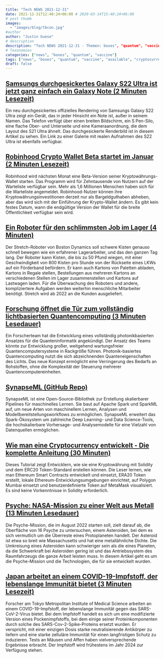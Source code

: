 ```yaml
---
title: "Tech NEWS 2021-12-31"
date: 2021-12-31T12:40:24+06:00 # 2020-03-14T15:40:24+06:00
# post thumb
images:
  - "images/blog/tbcon.jpg"
#author
author: "Justin Guese"
# description
description: "Tech NEWS 2021-12-31 - Themen: boxes", "quantum", "vaccine"
# Taxonomies
categories: ["news", "boxes", "quantum", "vaccine"]
tags: ["news", "boxes", "quantum", "vaccine", "available", "cryptocurrency", "robot"]
draft: false
---
```


## [Samsungs durchgesickertes Galaxy S22 Ultra ist jetzt ganz einfach ein Galaxy Note (2 Minuten Lesezeit)](https://www.theverge.com/2021/12/30/22860479/samsung-galaxy-s22-ultra-leak-official-image-note-design)

 Ein neu durchgesickertes offizielles Rendering von Samsungs Galaxy S22 Ultra zeigt ein Gerät, das in jeder Hinsicht ein Note ist, außer in seinem Namen. Das Telefon verfügt über einen breiten Bildschirm, ein S Pen-Silo, eine flache Ober- und Unterseite und eine Kameraanordnung, die dem Layout des S21 Ultra ähnelt. Das durchgesickerte Renderbild ist in diesem Artikel zu sehen. Ein Link zu einer Galerie mit realen Aufnahmen des S22 Ultra ist ebenfalls verfügbar.

## [Robinhood Crypto Wallet Beta startet im Januar (2 Minuten Lesezeit)](https://cryptobriefing.com/robinhood-crypto-wallet-beta-to-launch-in-january/)

 Robinhood wird nächsten Monat eine Beta-Version seiner Kryptowährungs-Wallet starten. Das Programm wird für Zehntausende von Nutzern auf der Warteliste verfügbar sein. Mehr als 1,6 Millionen Menschen haben sich für die Warteliste angemeldet. Robinhood-Nutzer können ihre Kryptowährungsinvestitionen derzeit nur als Bargeldguthaben abheben, aber das wird sich mit der Einführung der Krypto-Wallet ändern. Es gibt kein festes Datum, wann die endgültige Version der Wallet für die breite Öffentlichkeit verfügbar sein wird.

## [Ein Roboter für den schlimmsten Job im Lager (4 Minuten)](https://spectrum.ieee.org/warehouse-robot)

 Der Stretch-Roboter von Boston Dynamics soll schwere Kisten genauso schnell bewegen wie ein erfahrener Lagerarbeiter, und das den ganzen Tag lang. Der Roboter kann Kisten, die bis zu 50 Pfund wiegen, mit einer Geschwindigkeit von 800 Kisten pro Stunde von der Rückseite eines LKWs auf ein Förderband befördern. Er kann auch Kartons von Paletten abladen, Kartons in Regale stellen, Bestellungen aus mehreren Kartons an verschiedenen Stellen im Lager zusammenstellen und Kartons auf Lastwagen laden. Für die Überwachung des Roboters und andere, kompliziertere Aufgaben werden weiterhin menschliche Mitarbeiter benötigt. Stretch wird ab 2022 an die Kunden ausgeliefert.

## [Forschung öffnet die Tür zum vollständig lichtbasierten Quantencomputing (3 Minuten Lesedauer)](https://www.tomshardware.com/news/research-opens-the-door-to-fully-light-based-quantum-computing)

 Ein Forscherteam hat die Entwicklung eines vollständig photonikbasierten Ansatzes für die Quanteninformatik angekündigt. Der Ansatz des Teams könnte zur Entwicklung großer, weitgehend wartungsfreier Quantencomputersysteme in Rackgröße führen. Photonik-basiertes Quantencomputing nutzt die sich abzeichnenden Quanteneigenschaften des Lichts. Das neue Konzept ermöglicht eine Verringerung des Bedarfs an Rohstoffen, ohne die Komplexität der Steuerung mehrerer Quantencomputereinheiten.

## [SynapseML (GitHub Repo)](https://github.com/microsoft/SynapseML)

 SynapseML ist eine Open-Source-Bibliothek zur Erstellung skalierbarer Pipelines für maschinelles Lernen. Sie baut auf Apache Spark und SparkML auf, um neue Arten von maschinellem Lernen, Analysen und Modellbereitstellungsworkflows zu ermöglichen. SynapseML erweitert das Spark-Ökosystem um zahlreiche Deep Learning- und Data Science-Tools, die hochskalierbare Vorhersage- und Analysemodelle für eine Vielzahl von Datenquellen ermöglichen.

## [Wie man eine Cryptocurrency entwickelt - Die komplette Anleitung (30 Minuten)](https://vitto.cc/how-to-develop-a-cryptocurrency-the-complete-2022-guide/)

 Dieses Tutorial zeigt Entwicklern, wie sie eine Kryptowährung mit Solidity und dem ERC20 Token-Standard erstellen können. Die Leser lernen, wie man Ethereum Smart Contracts entwickelt und einsetzt, ERA20 Token erstellt, lokale Ethereum-Entwicklungsumgebungen einrichtet, auf Polygon Mumbai einsetzt und benutzerdefinierte Token auf MetaMask visualisiert. Es sind keine Vorkenntnisse in Solidity erforderlich.

## [Psyche: NASA-Mission zu einer Welt aus Metall (13 Minuten Lesedauer)](https://spectrum.ieee.org/psyche-mission)

 Die Psyche-Mission, die im August 2022 starten soll, zielt darauf ab, die Oberfläche von 16 Psyche zu untersuchen, einem Asteroiden, bei dem es sich vermutlich um die Überreste eines Protoplaneten handelt. Der Asteroid ist etwa so breit wie Massachusetts und hat eine metallähnliche Dichte. Die Umkreisung eines Asteroiden kann schwieriger sein als die eines Planeten, da die Schwerkraft bei Asteroiden gering ist und das Antriebssystem des Raumfahrzeugs die ganze Arbeit leisten muss. In diesem Artikel geht es um die Psyche-Mission und die Technologien, die für sie entwickelt wurden.

## [Japan arbeitet an einem COVID-19-Impfstoff, der lebenslange Immunität bietet (3 Minuten Lesezeit)](https://interestingengineering.com/japan-is-working-on-a-covid-19-vaccine-that-offers-lifelong-immunity)

 Forscher am Tokyo Metropolitan Institute of Medical Science arbeiten an einem COVID-19-Impfstoff, der lebenslange Immunität gegen das SARS-CoV-2-Virus bietet. Bei dem Impfstoff handelt es sich um eine modifizierte Version eines Pockenimpfstoffs, bei dem einige seiner Proteinkomponenten durch solche des SARS-Cov-2-Spike-Proteins ersetzt wurden. Er verspricht, mit einer einzigen Dosis starke neutralisierende Antikörper zu liefern und eine starke zelluläre Immunität für einen langfristigen Schutz zu induzieren. Tests an Mäusen und Affen haben vielversprechende Ergebnisse erbracht. Der Impfstoff wird frühestens im Jahr 2024 zur Verfügung stehen.

